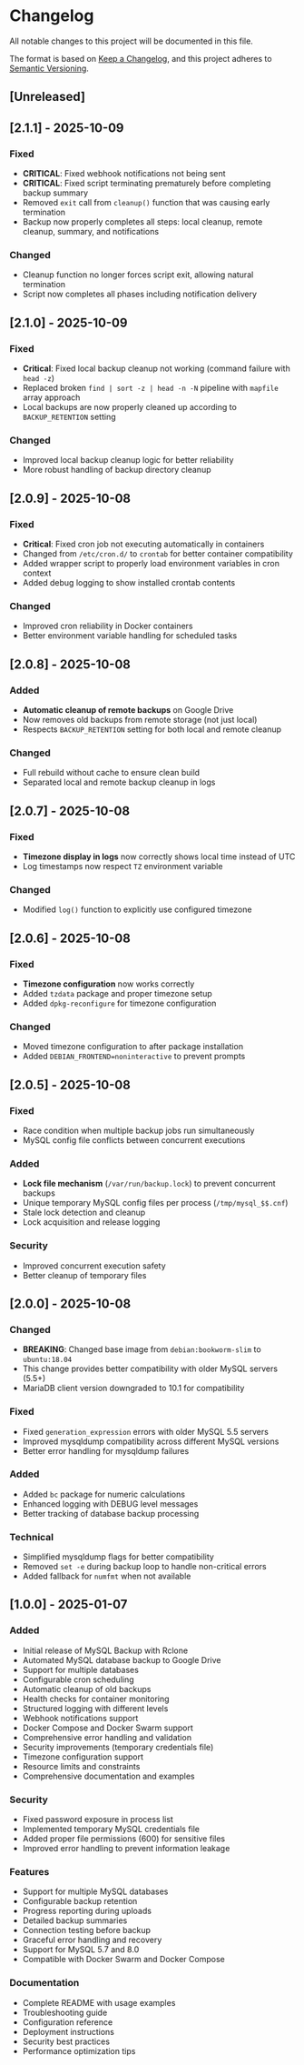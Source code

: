 # Changelog

All notable changes to this project will be documented in this file.

The format is based on [Keep a Changelog](https://keepachangelog.com/en/1.0.0/),
and this project adheres to [Semantic Versioning](https://semver.org/spec/v2.0.0.html).

## [Unreleased]

## [2.1.1] - 2025-10-09

### Fixed
- **CRITICAL**: Fixed webhook notifications not being sent
- **CRITICAL**: Fixed script terminating prematurely before completing backup summary
- Removed `exit` call from `cleanup()` function that was causing early termination
- Backup now properly completes all steps: local cleanup, remote cleanup, summary, and notifications

### Changed
- Cleanup function no longer forces script exit, allowing natural termination
- Script now completes all phases including notification delivery

## [2.1.0] - 2025-10-09

### Fixed
- **Critical**: Fixed local backup cleanup not working (command failure with `head -z`)
- Replaced broken `find | sort -z | head -n -N` pipeline with `mapfile` array approach
- Local backups are now properly cleaned up according to `BACKUP_RETENTION` setting

### Changed
- Improved local backup cleanup logic for better reliability
- More robust handling of backup directory cleanup

## [2.0.9] - 2025-10-08

### Fixed
- **Critical**: Fixed cron job not executing automatically in containers
- Changed from `/etc/cron.d/` to `crontab` for better container compatibility
- Added wrapper script to properly load environment variables in cron context
- Added debug logging to show installed crontab contents

### Changed
- Improved cron reliability in Docker containers
- Better environment variable handling for scheduled tasks

## [2.0.8] - 2025-10-08

### Added
- **Automatic cleanup of remote backups** on Google Drive
- Now removes old backups from remote storage (not just local)
- Respects `BACKUP_RETENTION` setting for both local and remote cleanup

### Changed
- Full rebuild without cache to ensure clean build
- Separated local and remote backup cleanup in logs

## [2.0.7] - 2025-10-08

### Fixed
- **Timezone display in logs** now correctly shows local time instead of UTC
- Log timestamps now respect `TZ` environment variable

### Changed
- Modified `log()` function to explicitly use configured timezone

## [2.0.6] - 2025-10-08

### Fixed
- **Timezone configuration** now works correctly
- Added `tzdata` package and proper timezone setup
- Added `dpkg-reconfigure` for timezone configuration

### Changed
- Moved timezone configuration to after package installation
- Added `DEBIAN_FRONTEND=noninteractive` to prevent prompts

## [2.0.5] - 2025-10-08

### Fixed
- Race condition when multiple backup jobs run simultaneously
- MySQL config file conflicts between concurrent executions

### Added
- **Lock file mechanism** (`/var/run/backup.lock`) to prevent concurrent backups
- Unique temporary MySQL config files per process (`/tmp/mysql_$$.cnf`)
- Stale lock detection and cleanup
- Lock acquisition and release logging

### Security
- Improved concurrent execution safety
- Better cleanup of temporary files

## [2.0.0] - 2025-10-08

### Changed
- **BREAKING**: Changed base image from `debian:bookworm-slim` to `ubuntu:18.04`
- This change provides better compatibility with older MySQL servers (5.5+)
- MariaDB client version downgraded to 10.1 for compatibility

### Fixed
- Fixed `generation_expression` errors with older MySQL 5.5 servers
- Improved mysqldump compatibility across different MySQL versions
- Better error handling for mysqldump failures

### Added
- Added `bc` package for numeric calculations
- Enhanced logging with DEBUG level messages
- Better tracking of database backup processing

### Technical
- Simplified mysqldump flags for better compatibility
- Removed `set -e` during backup loop to handle non-critical errors
- Added fallback for `numfmt` when not available

## [1.0.0] - 2025-01-07

### Added
- Initial release of MySQL Backup with Rclone
- Automated MySQL database backup to Google Drive
- Support for multiple databases
- Configurable cron scheduling
- Automatic cleanup of old backups
- Health checks for container monitoring
- Structured logging with different levels
- Webhook notifications support
- Docker Compose and Docker Swarm support
- Comprehensive error handling and validation
- Security improvements (temporary credentials file)
- Timezone configuration support
- Resource limits and constraints
- Comprehensive documentation and examples

### Security
- Fixed password exposure in process list
- Implemented temporary MySQL credentials file
- Added proper file permissions (600) for sensitive files
- Improved error handling to prevent information leakage

### Features
- Support for multiple MySQL databases
- Configurable backup retention
- Progress reporting during uploads
- Detailed backup summaries
- Connection testing before backup
- Graceful error handling and recovery
- Support for MySQL 5.7 and 8.0
- Compatible with Docker Swarm and Docker Compose

### Documentation
- Complete README with usage examples
- Troubleshooting guide
- Configuration reference
- Deployment instructions
- Security best practices
- Performance optimization tips
